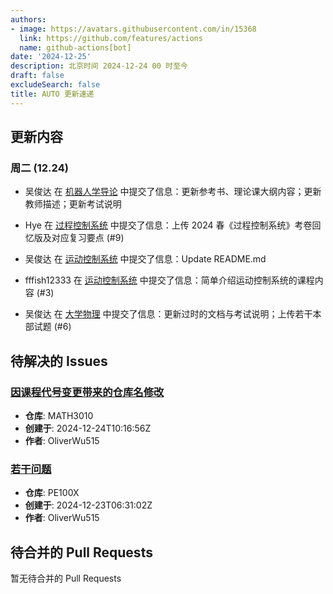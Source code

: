 ```yaml
---
authors:
- image: https://avatars.githubusercontent.com/in/15368
  link: https://github.com/features/actions
  name: github-actions[bot]
date: '2024-12-25'
description: 北京时间 2024-12-24 00 时至今
draft: false
excludeSearch: false
title: AUTO 更新速递
---
```


## 更新内容

### 周二 (12.24)

- 吴俊达 在 [机器人学导论](https://github.com/HITSZ-OpenAuto/AUTO3005) 中提交了信息：更新参考书、理论课大纲内容；更新教师描述；更新考试说明

- Hye 在 [过程控制系统](https://github.com/HITSZ-OpenAuto/AUTO3007) 中提交了信息：上传 2024 春《过程控制系统》考卷回忆版及对应复习要点 (#9)

- 吴俊达 在 [运动控制系统](https://github.com/HITSZ-OpenAuto/AUTO3011) 中提交了信息：Update README.md

- fffish12333 在 [运动控制系统](https://github.com/HITSZ-OpenAuto/AUTO3011) 中提交了信息：简单介绍运动控制系统的课程内容 (#3)

- 吴俊达 在 [大学物理](https://github.com/HITSZ-OpenAuto/PHYS1001A) 中提交了信息：更新过时的文档与考试说明；上传若干本部试题 (#6)

## 待解决的 Issues

### [因课程代号变更带来的仓库名修改](https://github.com/HITSZ-OpenAuto/MATH3010/issues/4)

- **仓库**: MATH3010
- **创建于**: 2024-12-24T10:16:56Z
- **作者**: OliverWu515

### [若干问题](https://github.com/HITSZ-OpenAuto/PE100X/issues/10)

- **仓库**: PE100X
- **创建于**: 2024-12-23T06:31:02Z
- **作者**: OliverWu515

## 待合并的 Pull Requests

暂无待合并的 Pull Requests


